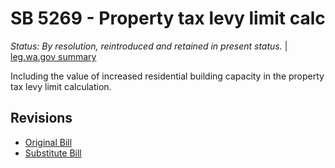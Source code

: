 # SB 5269 - Property tax levy limit calc
*Status: By resolution, reintroduced and retained in present status.* | [leg.wa.gov summary](https://app.leg.wa.gov/billsummary?BillNumber=5269&Year=2021)

Including the value of increased residential building capacity in the property tax levy limit calculation. 

## Revisions
* [Original Bill](1/)
* [Substitute Bill](S/)